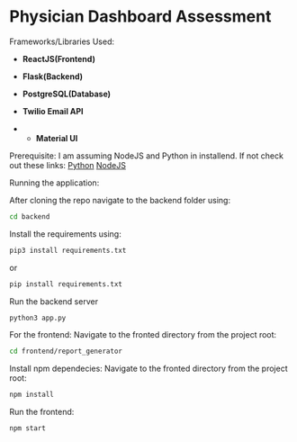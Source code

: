 # Physician Dashboard Assessment

Frameworks/Libraries Used:

- **ReactJS(Frontend)**  
  

- **Flask(Backend)**

-  **PostgreSQL(Database)**

-  **Twilio Email API**

-  -  **Material UI**

Prerequisite:
I am assuming NodeJS and Python in installend. If not check out these links:
[Python](https://www.python.org/downloads/)
[NodeJS](https://nodejs.org/en/download/package-manager)


Running the application:

After cloning the repo navigate to the backend folder using:

```bash
cd backend
```

Install the requirements using:
```bash
pip3 install requirements.txt
```
or 
```bash
pip install requirements.txt
```

Run the backend server
```bash
python3 app.py
```

For the frontend:
Navigate to the fronted directory from the project root:
```bash
cd frontend/report_generator
```

Install npm dependecies:
Navigate to the fronted directory from the project root:
```bash
npm install
```

Run the frontend:
```bash
npm start
```


  


